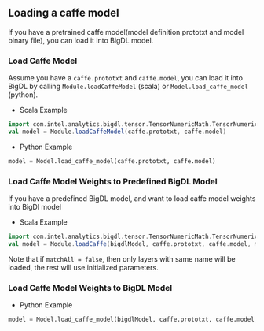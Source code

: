 ## **Loading a caffe model**

If you have a pretrained caffe model(model definition prototxt and model binary file), you can load it into BigDL model.

### Load Caffe Model

Assume you have a ```caffe.prototxt``` and ```caffe.model```,
you can load it into BigDL by calling ```Module.loadCaffeModel``` (scala) or ```Model.load_caffe_model``` (python).

* Scala Example

```scala
import com.intel.analytics.bigdl.tensor.TensorNumericMath.TensorNumeric.NumericFloat
val model = Module.loadCaffeModel(caffe.prototxt, caffe.model)
```

* Python Example
```python
model = Model.load_caffe_model(caffe.prototxt, caffe.model)
```

### Load Caffe Model Weights to Predefined BigDL Model
 
If you have a predefined BigDL model, and want to load caffe model weights into BigDl model

* Scala Example
```scala
import com.intel.analytics.bigdl.tensor.TensorNumericMath.TensorNumeric.NumericFloat
val model = Module.loadCaffe(bigdlModel, caffe.prototxt, caffe.model, matchAll = true)
```
Note that if ```matchAll = false```, then only layers with same name will be loaded, the rest will use initialized parameters.

### Load Caffe Model Weights to BigDL Model
* Python Example
```python
model = Model.load_caffe_model(bigdlModel, caffe.prototxt, caffe.model, match_all=True)
```

